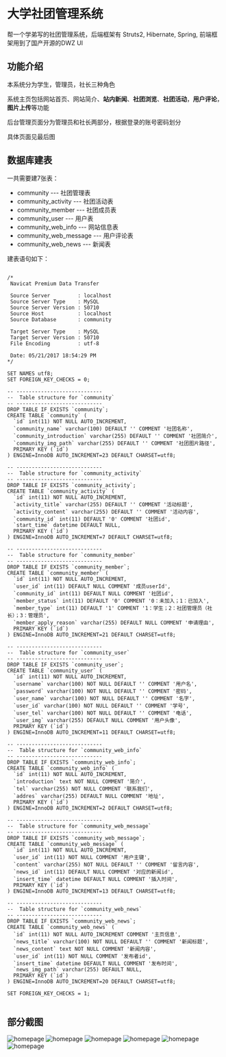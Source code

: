 # 大学社团管理系统
帮一个学弟写的社团管理系统，后端框架有 Struts2, Hibernate, Spring, 前端框架用到了国产开源的DWZ UI

## 功能介绍
本系统分为学生，管理员，社长三种角色

系统主页包括网站首页、网站简介、**站内新闻**、**社团浏览**、**社团活动**，**用户评论**，**图片上传**等功能

后台管理页面分为管理员和社长两部分，根据登录的账号密码划分

具体页面见最后图

## 数据库建表

一共需要建7张表：

* community --- 社团管理表
* community_activity --- 社团活动表
* community_member --- 社团成员表
* community_user --- 用户表
* community_web_info --- 网站信息表
* community_web_message --- 用户评论表
* community_web_news --- 新闻表

建表语句如下：

```

/*
 Navicat Premium Data Transfer

 Source Server         : localhost
 Source Server Type    : MySQL
 Source Server Version : 50710
 Source Host           : localhost
 Source Database       : community

 Target Server Type    : MySQL
 Target Server Version : 50710
 File Encoding         : utf-8

 Date: 05/21/2017 18:54:29 PM
*/

SET NAMES utf8;
SET FOREIGN_KEY_CHECKS = 0;

-- ----------------------------
--  Table structure for `community`
-- ----------------------------
DROP TABLE IF EXISTS `community`;
CREATE TABLE `community` (
  `id` int(11) NOT NULL AUTO_INCREMENT,
  `community_name` varchar(100) DEFAULT '' COMMENT '社团名称',
  `community_introduction` varchar(255) DEFAULT '' COMMENT '社团简介',
  `community_img_path` varchar(255) DEFAULT '' COMMENT '社团图片路径',
  PRIMARY KEY (`id`)
) ENGINE=InnoDB AUTO_INCREMENT=23 DEFAULT CHARSET=utf8;

-- ----------------------------
--  Table structure for `community_activity`
-- ----------------------------
DROP TABLE IF EXISTS `community_activity`;
CREATE TABLE `community_activity` (
  `id` int(11) NOT NULL AUTO_INCREMENT,
  `activity_title` varchar(255) DEFAULT '' COMMENT '活动标题',
  `activity_content` varchar(255) DEFAULT '' COMMENT '活动内容',
  `community_id` int(11) DEFAULT '0' COMMENT '社团id',
  `start_time` datetime DEFAULT NULL,
  PRIMARY KEY (`id`)
) ENGINE=InnoDB AUTO_INCREMENT=7 DEFAULT CHARSET=utf8;

-- ----------------------------
--  Table structure for `community_member`
-- ----------------------------
DROP TABLE IF EXISTS `community_member`;
CREATE TABLE `community_member` (
  `id` int(11) NOT NULL AUTO_INCREMENT,
  `user_id` int(11) DEFAULT NULL COMMENT '成员userId',
  `community_id` int(11) DEFAULT NULL COMMENT '社团id',
  `member_status` int(11) DEFAULT '0' COMMENT '0：未加入；1：已加入',
  `member_type` int(11) DEFAULT '1' COMMENT '1：学生；2：社团管理员（社长）；3：管理员',
  `member_apply_reason` varchar(255) DEFAULT NULL COMMENT '申请理由',
  PRIMARY KEY (`id`)
) ENGINE=InnoDB AUTO_INCREMENT=21 DEFAULT CHARSET=utf8;

-- ----------------------------
--  Table structure for `community_user`
-- ----------------------------
DROP TABLE IF EXISTS `community_user`;
CREATE TABLE `community_user` (
  `id` int(11) NOT NULL AUTO_INCREMENT,
  `username` varchar(100) NOT NULL DEFAULT '' COMMENT '用户名',
  `password` varchar(100) NOT NULL DEFAULT '' COMMENT '密码',
  `user_name` varchar(100) NOT NULL DEFAULT '' COMMENT '名字',
  `user_id` varchar(100) NOT NULL DEFAULT '' COMMENT '学号',
  `user_tel` varchar(100) NOT NULL DEFAULT '' COMMENT '电话',
  `user_img` varchar(255) DEFAULT NULL COMMENT '用户头像',
  PRIMARY KEY (`id`)
) ENGINE=InnoDB AUTO_INCREMENT=11 DEFAULT CHARSET=utf8;

-- ----------------------------
--  Table structure for `community_web_info`
-- ----------------------------
DROP TABLE IF EXISTS `community_web_info`;
CREATE TABLE `community_web_info` (
  `id` int(11) NOT NULL AUTO_INCREMENT,
  `introduction` text NOT NULL COMMENT '简介',
  `tel` varchar(255) NOT NULL COMMENT '联系我们',
  `addres` varchar(255) DEFAULT NULL COMMENT '地址',
  PRIMARY KEY (`id`)
) ENGINE=InnoDB AUTO_INCREMENT=2 DEFAULT CHARSET=utf8;

-- ----------------------------
--  Table structure for `community_web_message`
-- ----------------------------
DROP TABLE IF EXISTS `community_web_message`;
CREATE TABLE `community_web_message` (
  `id` int(11) NOT NULL AUTO_INCREMENT,
  `user_id` int(11) NOT NULL COMMENT '用户主键',
  `content` varchar(255) NOT NULL DEFAULT '' COMMENT '留言内容',
  `news_id` int(11) DEFAULT NULL COMMENT '对应的新闻id',
  `insert_time` datetime DEFAULT NULL COMMENT '插入时间',
  PRIMARY KEY (`id`)
) ENGINE=InnoDB AUTO_INCREMENT=13 DEFAULT CHARSET=utf8;

-- ----------------------------
--  Table structure for `community_web_news`
-- ----------------------------
DROP TABLE IF EXISTS `community_web_news`;
CREATE TABLE `community_web_news` (
  `id` int(11) NOT NULL AUTO_INCREMENT COMMENT '主页信息',
  `news_title` varchar(100) NOT NULL DEFAULT '' COMMENT '新闻标题',
  `news_content` text NOT NULL COMMENT '新闻内容',
  `user_id` int(11) NOT NULL COMMENT '发布者id',
  `insert_time` datetime DEFAULT NULL COMMENT '发布时间',
  `news_img_path` varchar(255) DEFAULT NULL,
  PRIMARY KEY (`id`)
) ENGINE=InnoDB AUTO_INCREMENT=20 DEFAULT CHARSET=utf8;

SET FOREIGN_KEY_CHECKS = 1;


```


## 部分截图
![homepage](https://github.com/zhangzhanqicixi/community/raw/dev/img/1.png)
![homepage](https://github.com/zhangzhanqicixi/community/raw/dev/img/2.png)
![homepage](https://github.com/zhangzhanqicixi/community/raw/dev/img/3.png)
![homepage](https://github.com/zhangzhanqicixi/community/raw/dev/img/4.png)
![homepage](https://github.com/zhangzhanqicixi/community/raw/dev/img/5.png)
![homepage](https://github.com/zhangzhanqicixi/community/raw/dev/img/6.png)















